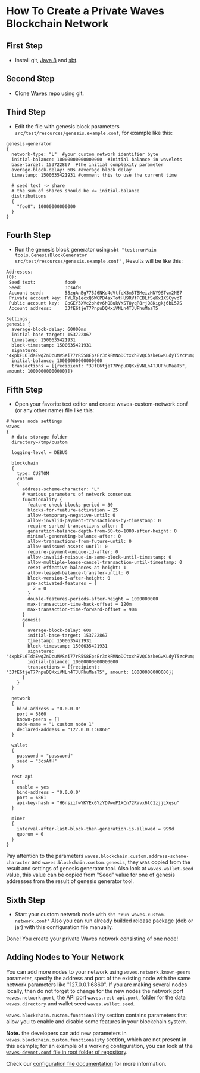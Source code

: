 # How To Create a Private Waves Blockchain Network

## First Step

* Install git, [Java 8](https://java.com/en/download/) and [sbt](http://www.scala-sbt.org/).

## Second Step

* Clone [Waves repo](https://github.com/wavesplatform/Waves/) using git.

## Third Step

* Edit the file with genesis block parameters `src/test/resources/genesis.example.conf`, for example like this:

```
genesis-generator
{
  network-type: "L"  #your custom network identifier byte
  initial-balance: 10000000000000000  #initial balance in wavelets
  base-target: 153722867  #the initial complexity parameter
  average-block-delay: 60s #average block delay
  timestamp: 1500635421931 #comment this to use the current time

  # seed text -> share
  # the sum of shares should be <= initial-balance
  distributions
  {
    "foo0": 10000000000000
  }
}
```

## Fourth Step

* Run the genesis block generator using `sbt "test:runMain tools.GenesisBlockGenerator src/test/resources/genesis.example.conf"` , Results will be like this:

```
Addresses:
(0):
 Seed text:           foo0
 Seed:                3csAfH
 Account seed:        58zgAnBg775J6NKd4qVtfeX3m5TBMeizHNY9STvm2N87
 Private account key: FYLXp1ecxQ6WCPD4axTotHU9RVfPCBLfSeKx1XSCyvdT
 Public account key:  GbGEY3XVc2ohdv6hQBukVKSTQyqP8rjQ8Kigkj6bL57S
 Account address:     3JfE6tjeT7PnpuDQKxiVNLn4TJUFhuMaaT5

Settings:
genesis {
  average-block-delay: 60000ms
  initial-base-target: 153722867
  timestamp: 1500635421931
  block-timestamp: 1500635421931
  signature: "4xpkFL6TdaEwqZnDcuMVSei77rR5S8EpsEr3dkFMNoDCtxxhBVQCbzkeGwKLdyT5zcPumpNnqgybb3qeLV5QtEKv"
  initial-balance: 10000000000000000
  transactions = [{recipient: "3JfE6tjeT7PnpuDQKxiVNLn4TJUFhuMaaT5", amount: 10000000000000}]}
```

## Fifth Step

* Open your favorite text editor and create waves-custom-network.conf \(or any other name\) file like this:

```
# Waves node settings
waves
{
  # data storage folder
  directory=/tmp/custom

  logging-level = DEBUG

  blockchain
  {
    type: CUSTOM
    custom 
    {
      address-scheme-character: "L"
      # various parameters of network consensus
      functionality {
        feature-check-blocks-period = 30
        blocks-for-feature-activation = 25
        allow-temporary-negative-until: 0
        allow-invalid-payment-transactions-by-timestamp: 0
        require-sorted-transactions-after: 0
        generation-balance-depth-from-50-to-1000-after-height: 0
        minimal-generating-balance-after: 0
        allow-transactions-from-future-until: 0
        allow-unissued-assets-until: 0
        require-payment-unique-id-after: 0
        allow-invalid-reissue-in-same-block-until-timestamp: 0
        allow-multiple-lease-cancel-transaction-until-timestamp: 0
        reset-effective-balances-at-height: 1
        allow-leased-balance-transfer-until: 0
        block-version-3-after-height: 0
        pre-activated-features = {
          2 = 0
        }
        double-features-periods-after-height = 1000000000
        max-transaction-time-back-offset = 120m
        max-transaction-time-forward-offset = 90m
      }
      genesis 
      {
        average-block-delay: 60s
        initial-base-target: 153722867
        timestamp: 1500635421931
        block-timestamp: 1500635421931
        signature: "4xpkFL6TdaEwqZnDcuMVSei77rR5S8EpsEr3dkFMNoDCtxxhBVQCbzkeGwKLdyT5zcPumpNnqgybb3qeLV5QtEKv"
        initial-balance: 10000000000000000
        transactions = [{recipient: "3JfE6tjeT7PnpuDQKxiVNLn4TJUFhuMaaT5", amount: 10000000000000}]
      }
    }
  }

  network 
  {
    bind-address = "0.0.0.0"
    port = 6860
    known-peers = []
    node-name = "L custom node 1"
    declared-address = "127.0.0.1:6860"
  }

  wallet 
  {
    password = "password"
    seed = "3csAfH"
  }

  rest-api 
  {
    enable = yes
    bind-address = "0.0.0.0"
    port = 6861
    api-key-hash = "H6nsiifwYKYEx6YzYD7woP1XCn72RVvx6tC1zjjLXqsu"
  }

  miner 
  {
    interval-after-last-block-then-generation-is-allowed = 999d
    quorum = 0
  }
}
```

Pay attention to the parameters `waves.blockchain.custom.address-scheme-character` and `waves.blockchain.custom.genesis`, they was copied from the result and settings of genesis generator tool. Also look at `waves.wallet.seed` value, this value can be copied from "Seed" value for one of genesis addresses from the result of genesis generator tool.

## Sixth Step

* Start your custom network node with `sbt "run waves-custom-network.conf"` Also you can run already builded release package \(deb or jar\) with this configuration file manually.

Done! You create your private Waves network consisting of one node!

## Adding Nodes to Your Network

You can add more nodes to your network using `waves.network.known-peers` parameter, specify the address and port of the existing node with the same network parameters like "127.0.0.1:6860". If you are making several nodes locally, then do not forget to change for the new nodes the network port `waves.network.port`, the API port `waves.rest-api.port`, folder for the data `waves.directory` and wallet seed `waves.wallet.seed`.

`waves.blockchain.custom.functionality` section contains parameters that allow you to enable and disable some features in your blockchain system.

**Note.** the developers can add new parameters in `waves.blockchain.custom.functionality` section, which are not present in this example; for an example of a working configuration, you can look at the[ `waves-devnet.conf` file in root folder of repository](https://github.com/wavesplatform/Waves/blob/master/waves-devnet.conf).

Check our [configuration file documentation](/en/waves-full-node/configuration-parameters.md) for more information.

